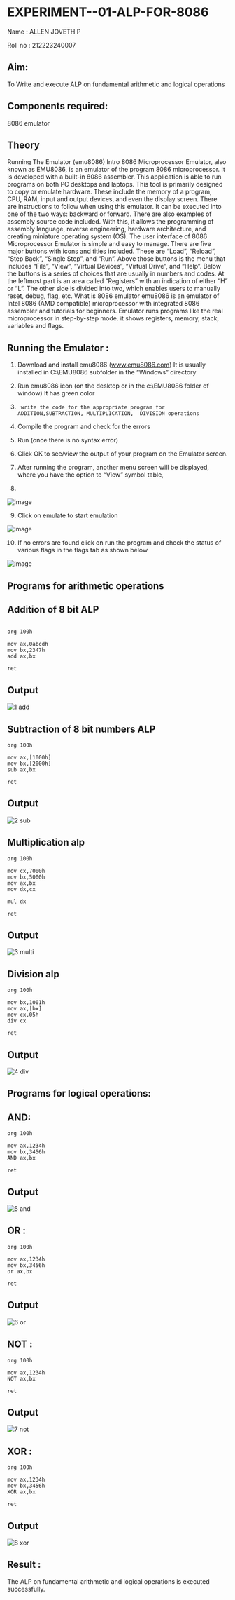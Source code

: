 # EXPERIMENT--01-ALP-FOR-8086
Name : ALLEN JOVETH P

Roll no : 212223240007

## Aim: 
To Write and execute ALP on fundamental arithmetic and logical operations
## Components required: 
8086  emulator 
## Theory 
Running The Emulator (emu8086) Intro 8086 Microprocessor Emulator, also known as EMU8086, is an emulator of the program 8086 microprocessor. It is developed with a built-in 8086 assembler. This application is able to run programs on both PC desktops and laptops. This tool is primarily designed to copy or emulate hardware. These include the memory of a program, CPU, RAM, input and output devices, and even the display screen. There are instructions to follow when using this emulator. It can be executed into one of the two ways: backward or forward. There are also examples of assembly source code included. With this, it allows the programming of assembly language, reverse engineering, hardware architecture, and creating miniature operating system (OS). The user interface of 8086 Microprocessor Emulator is simple and easy to manage. There are five major buttons with icons and titles included. These are “Load”, “Reload”, “Step Back”, “Single Step”, and “Run”. Above those buttons is the menu that includes “File”, “View”, “Virtual Devices”, “Virtual Drive”, and “Help”. Below the buttons is a series of choices that are usually in numbers and codes. At the leftmost part is an area called “Registers” with an indication of either “H” or “L”. The other side is divided into two, which enables users to manually reset, debug, flag, etc. What is 8086 emulator emu8086 is an emulator of Intel 8086 (AMD compatible) microprocessor with integrated 8086 assembler and tutorials for beginners. Emulator runs programs like the real microprocessor in step-by-step mode. it shows registers, memory, stack, variables and flags.


 ## Running the Emulator :
1.	Download and install emu8086 (www.emu8086.com) It is usually installed in C:\EMU8086 subfolder in the “Windows” directory
2.	  Run  emu8086 icon (on the desktop or in the c:\EMU8086 folder of window) It has green color 
 
 
3.		write the code for the appropriate program for ADDITION,SUBTRACTION, MULTIPLICATION,  DIVISION operations 

4.	 Compile the program and check for the errors 
5.	Run (once there is no syntax error) 

6.	Click OK to see/view the output of your program on the Emulator screen. 


7.	After running the program, another menu screen will be displayed, where you have the option to “View” symbol table,
8.	 


![image](https://user-images.githubusercontent.com/36288975/189273263-d65baae9-4b8f-4723-afb3-c0ffa4052b04.png)











9.	Click on emulate to start emulation 








![image](https://user-images.githubusercontent.com/36288975/189273273-9bb36ec1-e2e8-4892-8d35-37707332bfdc.png)








10.	If no errors are found click on run the program and check the status of various flags in the flags tab as shown below 






![image](https://user-images.githubusercontent.com/36288975/189273277-113a2a33-4a40-4ff8-95a5-ecd3a1f504fe.png)







## Programs for arithmetic  operations

## Addition  of 8 bit ALP 

```

org 100h

mov ax,0abcdh
mov bx,2347h
add ax,bx

ret
```






## Output 
![1 add](https://github.com/user-attachments/assets/a0e635f3-b202-46fc-8404-1396e7d742ba)
 
## Subtraction   of 8 bit numbers  ALP 

```
org 100h

mov ax,[1000h]
mov bx,[2000h]
sub ax,bx

ret
```




 
## Output  
![2 sub](https://github.com/user-attachments/assets/76ef41a3-115a-43b0-bcc7-7edbdd62db35)

## Multiplication alp 
 
```
org 100h  

mov cx,7000h
mov bx,5000h
mov ax,bx 
mov dx,cx 

mul dx   

ret

```

 ## Output  
![3 multi](https://github.com/user-attachments/assets/df148b66-dc04-4aad-941c-2d2d250f7d93)

## Division alp 
```
org 100h  

mov bx,1001h
mov ax,[bx]
mov cx,05h
div cx 

ret
```
## Output  
![4 div](https://github.com/user-attachments/assets/21fecf92-cff7-41de-a9d9-e9d77851518f)

 
## Programs for logical  operations: 

## AND:
```
org 100h

mov ax,1234h 
mov bx,3456h
AND ax,bx

ret
```
## Output 
![5 and](https://github.com/user-attachments/assets/5d61dda1-21ce-4cc5-9739-d02db80f0094)

## OR :
```
org 100h

mov ax,1234h 
mov bx,3456h
or ax,bx

ret
```
## Output 
![6 or](https://github.com/user-attachments/assets/c2ec5acb-6b9f-4c80-95c0-92ed2d997d7e)

## NOT :
```
org 100h

mov ax,1234h 
NOT ax,bx

ret
```
## Output
![7 not](https://github.com/user-attachments/assets/fa45a325-2567-4aaf-871a-3f72bd1069e7)

## XOR :
```
org 100h

mov ax,1234h 
mov bx,3456h
XOR ax,bx

ret
```
## Output 
![8 xor](https://github.com/user-attachments/assets/3579428e-9219-4769-b1f4-adda417df364)


## Result :
The ALP on fundamental arithmetic and logical operations is executed successfully.
